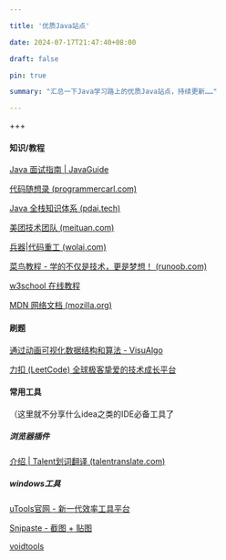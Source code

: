 ```yaml
---

title: '优质Java站点'

date: 2024-07-17T21:47:40+08:00

draft: false

pin: true

summary: "汇总一下Java学习路上的优质Java站点，持续更新……"

---
```


+++

#### 知识/教程

[Java 面试指南 | JavaGuide](https://javaguide.cn/)

[代码随想录 (programmercarl.com)](https://www.programmercarl.com/)

[Java 全栈知识体系 (pdai.tech)](https://pdai.tech/)

[美团技术团队 (meituan.com)](https://tech.meituan.com/)

[兵器|代码重工 (wolai.com)](https://www.wolai.com/nnRjHcUSv2mrRbFKZUpBMS)

[菜鸟教程 - 学的不仅是技术，更是梦想！ (runoob.com)](https://www.runoob.com/)

[w3school 在线教程](https://www.w3school.com.cn/)

[MDN 网络文档 (mozilla.org)](https://developer.mozilla.org/zh-CN/)

#### 刷题

[通过动画可视化数据结构和算法 - VisuAlgo](https://visualgo.net/zh)

[力扣 (LeetCode) 全球极客挚爱的技术成长平台](https://leetcode.cn/)

#### 常用工具

（这里就不分享什么idea之类的IDE必备工具了

##### 浏览器插件

[介绍 | Talent划词翻译 (talentranslate.com)](https://docs.talentranslate.com/)

##### windows工具

[uTools官网 - 新一代效率工具平台](https://u.tools/)

[Snipaste - 截图 + 贴图](https://zh.snipaste.com/)

[voidtools](https://www.voidtools.com/zh-cn/)


